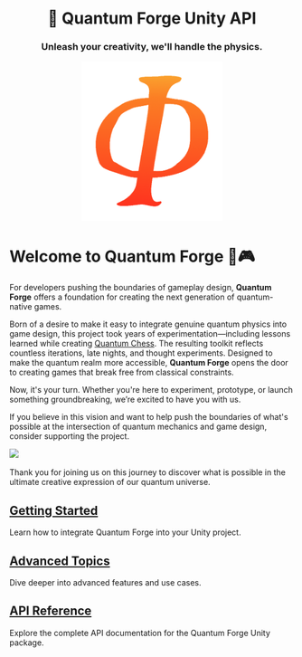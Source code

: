 <h1 align="center">📘 Quantum Forge Unity API</h1>
<h3 align="center">Unleash your creativity, we'll handle the physics.</h3>

<p align="center">
  <img src="images/logo.png" alt="Quantum Forge Logo" width="250">
</p>

# Welcome to Quantum Forge 🧪🎮
For developers pushing the boundaries of gameplay design, **Quantum Forge** offers a foundation for creating the next generation of quantum-native games.

Born of a desire to make it easy to integrate genuine quantum physics into game design, this project took years of experimentation—including lessons learned while creating [Quantum Chess](https://store.steampowered.com/app/453870/Quantum_Chess/). The resulting toolkit reflects countless iterations, late nights, and thought experiments. Designed to make the quantum realm more accessible, **Quantum Forge** opens the door to creating games that break free from classical constraints.

Now, it's your turn. Whether you're here to experiment, prototype, or launch something groundbreaking, we’re excited to have you with us.

If you believe in this vision and want to help push the boundaries of what's possible at the intersection of quantum mechanics and game design, consider supporting the project.

<a href="https://www.buymeacoffee.com/quantum_forge"><img src="https://img.buymeacoffee.com/button-api/?text=Buy me a coffee&emoji=☕&slug=quantum_forge&button_colour=fc6e23&font_colour=000000&font_family=Cookie&outline_colour=000000&coffee_colour=FFDD00" /></a>

Thank you for joining us on this journey to discover what is possible in the ultimate creative expression of our quantum universe.

## [Getting Started](articles/getting-started.md)
Learn how to integrate Quantum Forge into your Unity project.

## [Advanced Topics](articles/advanced-topics.md)
Dive deeper into advanced features and use cases.

## [API Reference](api/index.md)
Explore the complete API documentation for the Quantum Forge Unity package.

